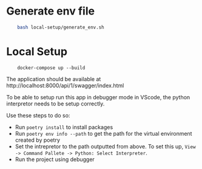 # Generate env file

```sh
    bash local-setup/generate_env.sh
```

# Local Setup

```
    docker-compose up --build
```

The application should be available at http://localhost:8000/api/1/swagger/index.html

To be able to setup run this app in debugger mode in VScode, the python interpretor needs to be setup correctly.

Use these steps to do so:

- Run `poetry install` to install packages
- Run `poetry env info --path` to get the path for the virtual environment created by poetry
- Set the intrepretor to the path outputted from above. To set this up, `View -> Command Pallete -> Python: Select Interpreter`.
- Run the project using debugger